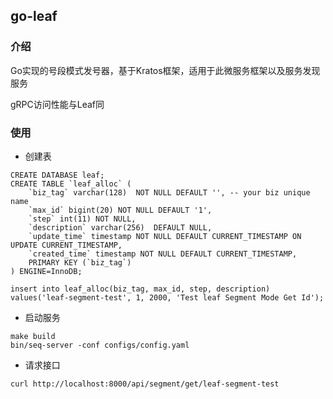 ## go-leaf 

### 介绍
Go实现的号段模式发号器，基于Kratos框架，适用于此微服务框架以及服务发现服务

gRPC访问性能与Leaf同

### 使用

- 创建表
```mysql
CREATE DATABASE leaf;
CREATE TABLE `leaf_alloc` (
    `biz_tag` varchar(128)  NOT NULL DEFAULT '', -- your biz unique name
    `max_id` bigint(20) NOT NULL DEFAULT '1',
    `step` int(11) NOT NULL,
    `description` varchar(256)  DEFAULT NULL,
    `update_time` timestamp NOT NULL DEFAULT CURRENT_TIMESTAMP ON UPDATE CURRENT_TIMESTAMP,
    `created_time` timestamp NOT NULL DEFAULT CURRENT_TIMESTAMP,
    PRIMARY KEY (`biz_tag`)
) ENGINE=InnoDB;

insert into leaf_alloc(biz_tag, max_id, step, description) values('leaf-segment-test', 1, 2000, 'Test leaf Segment Mode Get Id');
```

- 启动服务
```
make build
bin/seq-server -conf configs/config.yaml
```

- 请求接口
```
curl http://localhost:8000/api/segment/get/leaf-segment-test
```